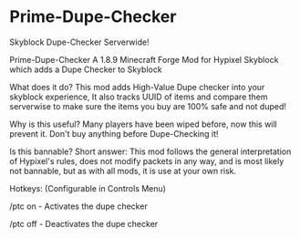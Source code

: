 # Prime-Dupe-Checker

Skyblock Dupe-Checker Serverwide!

Prime-Dupe-Checker
A 1.8.9 Minecraft Forge Mod for Hypixel Skyblock which adds a Dupe Checker to Skyblock

What does it do?
This mod adds High-Value Dupe checker into your skyblock experience, It also tracks UUID of items and compare them serverwise to make sure the items you buy are 100% safe and not duped!


Why is this useful?
Many players have been wiped before, now this will prevent it. Don't buy anything before Dupe-Checking it!

Is this bannable?
Short answer: This mod follows the general interpretation of Hypixel's rules, does not modify packets in any way, and is most likely not bannable, but as with all mods, it is use at your own risk.

Hotkeys:
(Configurable in Controls Menu)

/ptc on - Activates the dupe checker 

/ptc off - Deactivates the dupe checker
